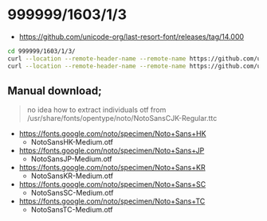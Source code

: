 # 999999/1603/1/3
- https://github.com/unicode-org/last-resort-font/releases/tag/14.000


```bash
cd 999999/1603/1/3/
curl --location --remote-header-name --remote-name https://github.com/unicode-org/last-resort-font/releases/download/14.000/LastResort-Regular.ttf
curl --location --remote-header-name --remote-name https://github.com/unicode-org/last-resort-font/releases/download/14.000/LastResortHE-Regular.ttf
```


<!--
Which Noto fonts should I use for Chinese, Japanese or Korean?
The Noto collection includes two font families Chinese, Japanese and Korean languages: Noto Sans CJK, an unmodulated design, and Noto Serif CJK, a modulated design. Each of these families has 7 weights, and Noto Sans CJK is also available as a variable font. These fonts are available in language variants:

Noto Sans HK for the Traditional Chinese language variant used in Hong Kong.
Noto Sans JP and Noto Serif JP for the Japanese language.
Noto Sans KR and Noto Serif KR for the Korean language.
Noto Sans SC and Noto Serif SC for the Simplified Chinese language variant used in the mainland People's Republic of China.
Noto Sans TC and Noto Serif TC for the Traditional Chinese language variant used in Taiwan.
The Noto Sans CJK fonts contain all Han ideographs included in the Basic Multilingual Plane (BMP) of the Unicode Standard plus over 2,000 non-BMP Han ideographs.

-->

## Manual download;
> no idea how to extract individuals otf from /usr/share/fonts/opentype/noto/NotoSansCJK-Regular.ttc

- https://fonts.google.com/noto/specimen/Noto+Sans+HK
  - NotoSansHK-Medium.otf
- https://fonts.google.com/noto/specimen/Noto+Sans+JP
  - NotoSansJP-Medium.otf
- https://fonts.google.com/noto/specimen/Noto+Sans+KR
  - NotoSansKR-Medium.otf
- https://fonts.google.com/noto/specimen/Noto+Sans+SC
  - NotoSansSC-Medium.otf
- https://fonts.google.com/noto/specimen/Noto+Sans+TC
  - NotoSansTC-Medium.otf
